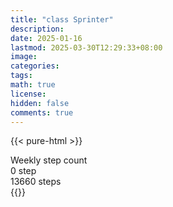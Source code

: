 ```yaml
---
title: "class Sprinter"
description: 
date: 2025-01-16
lastmod: 2025-03-30T12:29:33+08:00
image: 
categories: 
tags: 
math: true
license: 
hidden: false
comments: true
---
```

{{< pure-html >}}
<div class="chart-wrap vertical">
  <div class="title">Weekly step count</div>
  <div class="grid">
    <div class="bottom"> 0 step </div>
    <div class="bar" style="--bar-value:100%;" data-name="13660" title="03-24"></div>
    <div class="bar" style="--bar-value:75%;" data-name="10241" title="03-25"></div>
    <div class="bar" style="--bar-value:1%;" data-name="74" title="03-26"></div>
    <div class="bar" style="--bar-value:0%;" data-name="0" title="03-27"></div>
    <div class="bar" style="--bar-value:0%;" data-name="0" title="03-28"></div>
    <div class="bar" style="--bar-value:0%;" data-name="0" title="03-29"></div>
    <div class="bar" style="--bar-value:0%;" data-name="0" title="03-30"></div>
<div class="top"> 13660 steps </div>
  </div>
</div>
{{</ pure-html >}}